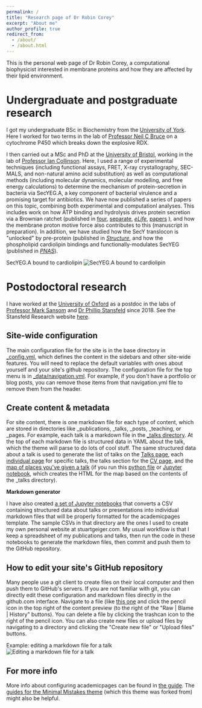 ```yaml
---
permalink: /
title: "Research page of Dr Robin Corey"
excerpt: "About me"
author_profile: true
redirect_from: 
  - /about/
  - /about.html
---
```


This is the personal web page of Dr Robin Corey, a computational biophysicist interested in membrane proteins and how they are affected by their lipid environment. 

Undergraduate and postgraduate research
======
I got my undergraduate BSc in Biochemistry from the [University of York](https://www.york.ac.uk/). Here I worked for two terms in the lab of [Professor Neil C Bruce](https://www.york.ac.uk/biology/research/plant-biology/neil-c-bruce) on a cytochrome P450 which breaks down the explosive RDX.

I then carried out a MSc and PhD at the [University of Bristol](https://bristol.ac.uk/biochemistry/), working in the lab of [Professor Ian Collinson](https://www.bristol.ac.uk/people/person/Ian-Collinson-0cde2e1b-6fb7-4a0a-9ae8-34ee83d80d6a/). Here, I used a range of experimental techniques (including functional assays, FRET, X-ray crystallography, SEC-MALS, and non-natural amino acid substitution) as well as computational methods (including molecular dynamics, molecular modelling, and free energy calculations) to determine the mechanism of protein-secretion in bacteria via SecYEG.A, a key component of bacterial virulence and a promising target for antibiotics. We have now published a series of papers on this topic, combining both experimental and computationl analyses. This includes work on how ATP binding and hydrolysis drives protein secretion via a Brownian ratchet (published in [four](https://elifesciences.org/articles/15598), [separate](https://elifesciences.org/articles/41803), [_eLife_](https://elifesciences.org/articles/35112), [papers](https://elifesciences.org/articles/47402) ), and how the membrane proton motive force also contributes to this (manuscript in preparation). In addition, we have studied how the SecY translocon is "unlocked" by pre-protein (published in [_Structure_](https://www.sciencedirect.com/science/article/pii/S0969212616000460), and how the phospholipid cardiolipin bindings and functionally-modulates SecYEG (published in [_PNAS_](https://www.pnas.org/content/115/31/7967.short)).

SecYEG.A bound to cardiolipin
![SecYEG.A bound to cardiolipin](/images/Sec_CL.png)


Postodoctoral research
======
I have worked at the [University of Oxford](https://www.bioch.ox.ac.uk/) as a postdoc in the labs of [Professor Mark Sansom](https://www.bioch.ox.ac.uk/research/sansom) and [Dr Phillip Stansfeld](https://warwick.ac.uk/fac/sci/lifesci/people/pstansfeld/) since 2018. See the Stansfeld Research website [here](https://stansfeldresearchgroup.wordpress.com/).

Site-wide configuration
------
The main configuration file for the site is in the base directory in [_config.yml](https://github.com/academicpages/academicpages.github.io/blob/master/_config.yml), which defines the content in the sidebars and other site-wide features. You will need to replace the default variables with ones about yourself and your site's github repository. The configuration file for the top menu is in [_data/navigation.yml](https://github.com/academicpages/academicpages.github.io/blob/master/_data/navigation.yml). For example, if you don't have a portfolio or blog posts, you can remove those items from that navigation.yml file to remove them from the header. 

Create content & metadata
------
For site content, there is one markdown file for each type of content, which are stored in directories like _publications, _talks, _posts, _teaching, or _pages. For example, each talk is a markdown file in the [_talks directory](https://github.com/academicpages/academicpages.github.io/tree/master/_talks). At the top of each markdown file is structured data in YAML about the talk, which the theme will parse to do lots of cool stuff. The same structured data about a talk is used to generate the list of talks on the [Talks page](https://academicpages.github.io/talks), each [individual page](https://academicpages.github.io/talks/2012-03-01-talk-1) for specific talks, the talks section for the [CV page](https://academicpages.github.io/cv), and the [map of places you've given a talk](https://academicpages.github.io/talkmap.html) (if you run this [python file](https://github.com/academicpages/academicpages.github.io/blob/master/talkmap.py) or [Jupyter notebook](https://github.com/academicpages/academicpages.github.io/blob/master/talkmap.ipynb), which creates the HTML for the map based on the contents of the _talks directory).

**Markdown generator**

I have also created [a set of Jupyter notebooks](https://github.com/academicpages/academicpages.github.io/tree/master/markdown_generator
) that converts a CSV containing structured data about talks or presentations into individual markdown files that will be properly formatted for the academicpages template. The sample CSVs in that directory are the ones I used to create my own personal website at stuartgeiger.com. My usual workflow is that I keep a spreadsheet of my publications and talks, then run the code in these notebooks to generate the markdown files, then commit and push them to the GitHub repository.

How to edit your site's GitHub repository
------
Many people use a git client to create files on their local computer and then push them to GitHub's servers. If you are not familiar with git, you can directly edit these configuration and markdown files directly in the github.com interface. Navigate to a file (like [this one](https://github.com/academicpages/academicpages.github.io/blob/master/_talks/2012-03-01-talk-1.md) and click the pencil icon in the top right of the content preview (to the right of the "Raw | Blame | History" buttons). You can delete a file by clicking the trashcan icon to the right of the pencil icon. You can also create new files or upload files by navigating to a directory and clicking the "Create new file" or "Upload files" buttons. 

Example: editing a markdown file for a talk
![Editing a markdown file for a talk](/images/editing-talk.png)

For more info
------
More info about configuring academicpages can be found in [the guide](https://academicpages.github.io/markdown/). The [guides for the Minimal Mistakes theme](https://mmistakes.github.io/minimal-mistakes/docs/configuration/) (which this theme was forked from) might also be helpful.
